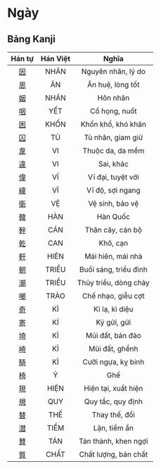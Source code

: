 <link href="styles.css" rel="stylesheet">

# Ngày

## Bảng Kanji

| Hán tự | Hán Việt | Nghĩa |
| :---: | :---: | :---: |
| [<span class="stroke-order">因</span>](https://www.tiengnhatdongian.com/kanji/giai-nghia-kanji-%E5%9B%A0) | NHÂN | Nguyên nhân, lý do |
| [<span class="stroke-order">恩</span>](https://www.tiengnhatdongian.com/kanji/giai-nghia-kanji-%E6%81%A9) | ÂN | Ân huệ, lòng tốt |
| [<span class="stroke-order">姻</span>](https://www.tiengnhatdongian.com/kanji/giai-nghia-kanji-%E5%A7%BB) | NHÂN | Hôn nhân |
| [<span class="stroke-order">咽</span>](https://www.tiengnhatdongian.com/kanji/giai-nghia-kanji-%E5%92%BD) | YẾT | Cổ họng, nuốt |
| [<span class="stroke-order">困</span>](https://www.tiengnhatdongian.com/kanji/giai-nghia-kanji-%E5%9B%B0) | KHỐN | Khốn khổ, khó khăn |
| [<span class="stroke-order">囚</span>](https://www.tiengnhatdongian.com/kanji/giai-nghia-kanji-%E5%9B%9A) | TÙ | Tù nhân, giam giữ |
| [<span class="stroke-order">韋</span>](https://www.tiengnhatdongian.com/kanji/giai-nghia-kanji-%E9%9F%8B) | VI | Thuộc da, da mềm |
| [<span class="stroke-order">違</span>](https://www.tiengnhatdongian.com/kanji/giai-nghia-kanji-%E9%81%95) | VI | Sai, khác |
| [<span class="stroke-order">偉</span>](https://www.tiengnhatdongian.com/kanji/giai-nghia-kanji-%E5%81%89) | VĨ | Vĩ đại, tuyệt vời |
| [<span class="stroke-order">緯</span>](https://www.tiengnhatdongian.com/kanji/giai-nghia-kanji-%E7%B7%AF) | VĨ | Vĩ độ, sợi ngang |
| [<span class="stroke-order">衛</span>](https://www.tiengnhatdongian.com/kanji/giai-nghia-kanji-%E8%A1%9B) | VỆ | Vệ sinh, bảo vệ |
| [<span class="stroke-order">韓</span>](https://www.tiengnhatdongian.com/kanji/giai-nghia-kanji-%E9%9F%93) | HÀN | Hàn Quốc |
| [<span class="stroke-order">幹</span>](https://www.tiengnhatdongian.com/kanji/giai-nghia-kanji-%E5%B9%B9) | CÁN | Thân cây, cán bộ |
| [<span class="stroke-order">乾</span>](https://www.tiengnhatdongian.com/kanji/giai-nghia-kanji-%E4%B9%BE) | CAN | Khô, cạn |
| [<span class="stroke-order">軒</span>](https://www.tiengnhatdongian.com/kanji/giai-nghia-kanji-%E8%BB%92) | HIÊN | Mái hiên, mái nhà |
| [<span class="stroke-order">朝</span>](https://www.tiengnhatdongian.com/kanji/giai-nghia-kanji-%E6%9C%9D) | TRIỀU | Buổi sáng, triều đình |
| [<span class="stroke-order">潮</span>](https://www.tiengnhatdongian.com/kanji/giai-nghia-kanji-%E6%BD%AE) | TRIỀU | Thủy triều, dòng chảy |
| [<span class="stroke-order">嘲</span>](https://www.tiengnhatdongian.com/kanji/giai-nghia-kanji-%E5%98%B2) | TRÀO | Chế nhạo, giễu cợt |
| [<span class="stroke-order">奇</span>](https://www.tiengnhatdongian.com/kanji/giai-nghia-kanji-%E5%A5%87) | KÌ | Kì lạ, kì diệu |
| [<span class="stroke-order">寄</span>](https://www.tiengnhatdongian.com/kanji/giai-nghia-kanji-%E5%AF%84) | KÍ | Ký gửi, gửi |
| [<span class="stroke-order">埼</span>](https://www.tiengnhatdongian.com/kanji/giai-nghia-kanji-%E5%9F%BC) | KÌ | Mũi đất, bán đảo |
| [<span class="stroke-order">崎</span>](https://www.tiengnhatdongian.com/kanji/giai-nghia-kanji-%E5%B4%8E) | KÌ | Mũi đất, ghềnh |
| [<span class="stroke-order">騎</span>](https://www.tiengnhatdongian.com/kanji/giai-nghia-kanji-%E9%A8%8E) | KÌ | Cưỡi ngựa, kỵ binh |
| [<span class="stroke-order">椅</span>](https://www.tiengnhatdongian.com/kanji/giai-nghia-kanji-%E6%A4%85) | Ỷ | Ghế |
| [<span class="stroke-order">現</span>](https://www.tiengnhatdongian.com/kanji/giai-nghia-kanji-%E7%8F%BE) | HIỆN | Hiện tại, xuất hiện |
| [<span class="stroke-order">規</span>](https://www.tiengnhatdongian.com/kanji/giai-nghia-kanji-%E8%A6%8F) | QUY | Quy tắc, quy định |
| [<span class="stroke-order">替</span>](https://www.tiengnhatdongian.com/kanji/giai-nghia-kanji-%E6%9B%BF) | THẾ | Thay thế, đổi |
| [<span class="stroke-order">潜</span>](https://www.tiengnhatdongian.com/kanji/giai-nghia-kanji-%E6%BD%9C) | TIỀM | Lặn, tiềm ẩn |
| [<span class="stroke-order">賛</span>](https://www.tiengnhatdongian.com/kanji/giai-nghia-kanji-%E8%B3%9B) | TÁN | Tán thành, khen ngợi |
| [<span class="stroke-order">質</span>](https://www.tiengnhatdongian.com/kanji/giai-nghia-kanji-%E8%B3%AA) | CHẤT | Chất lượng, bản chất |

